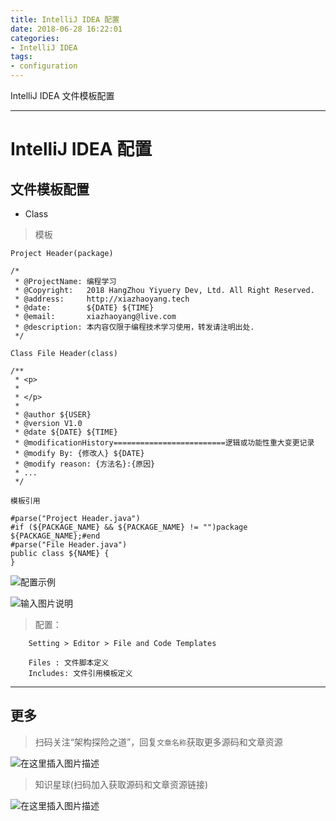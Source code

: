 ```yaml
---
title: IntelliJ IDEA 配置
date: 2018-06-28 16:22:01
categories:
- IntelliJ IDEA
tags:
- configuration
---
```



  IntelliJ IDEA 文件模板配置

---


# IntelliJ IDEA 配置

## 文件模板配置

- Class

> 模板

`Project Header(package)`

```
/*
 * @ProjectName: 编程学习
 * @Copyright:   2018 HangZhou Yiyuery Dev, Ltd. All Right Reserved.
 * @address:     http://xiazhaoyang.tech
 * @date:        ${DATE} ${TIME}
 * @email:       xiazhaoyang@live.com
 * @description: 本内容仅限于编程技术学习使用，转发请注明出处.
 */
```

`Class File Header(class)`

```
/**
 * <p>
 *
 * </p>
 *
 * @author ${USER}
 * @version V1.0
 * @date ${DATE} ${TIME}
 * @modificationHistory=========================逻辑或功能性重大变更记录
 * @modify By: {修改人} ${DATE}
 * @modify reason: {方法名}:{原因}
 * ...
 */
```

`模板引用`

```
#parse("Project Header.java")
#if (${PACKAGE_NAME} && ${PACKAGE_NAME} != "")package ${PACKAGE_NAME};#end
#parse("File Header.java")
public class ${NAME} {
}
```

![配置示例](https://images.gitee.com/uploads/images/2018/0915/093346_5d2c6468_912956.png "屏幕截图.png")

![输入图片说明](https://images.gitee.com/uploads/images/2018/0915/094327_bb159178_912956.png "屏幕截图.png")

> 配置：

		Setting > Editor > File and Code Templates

		Files : 文件脚本定义
		Includes: 文件引用模板定义

---

## 更多

> 扫码关注“架构探险之道”，回复`文章名称`获取更多源码和文章资源

![在这里插入图片描述](https://img-blog.csdnimg.cn/20190403222309957.png?x-oss-process=image/watermark,type_ZmFuZ3poZW5naGVpdGk,shadow_10,text_aHR0cHM6Ly9ibG9nLmNzZG4ubmV0L3NpbmF0XzI4NjkwNDE3,size_16,color_FFFFFF,t_70)

> 知识星球(扫码加入获取源码和文章资源链接)

![在这里插入图片描述](https://img-blog.csdnimg.cn/20190403222322267.jpeg?x-oss-process=image/watermark,type_ZmFuZ3poZW5naGVpdGk,shadow_10,text_aHR0cHM6Ly9ibG9nLmNzZG4ubmV0L3NpbmF0XzI4NjkwNDE3,size_16,color_FFFFFF,t_70)
